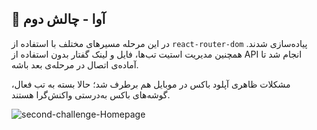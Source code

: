 ## 🚀 آوا - چالش دوم

در این مرحله مسیرهای مختلف با استفاده از `react-router-dom` پیاده‌سازی شدند. همچنین مدیریت استیت تب‌ها، فایل و لینک گفتار بدون استفاده از API انجام شد تا آماده‌ی اتصال در مرحله‌ی بعد باشه.

مشکلات ظاهری آپلود باکس در موبایل هم برطرف شد؛ حالا بسته به تب فعال، گوشه‌های باکس به‌درستی واکنش‌گرا هستند.


![second-challenge-Homepage](https://github.com/user-attachments/assets/6cd4492e-c868-48a0-9d02-99fd8fd381bf)
